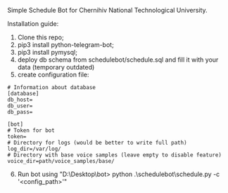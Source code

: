 Simple Schedule Bot for Chernihiv National Technological University.

Installation guide:

1. Clone this repo;
2. pip3 install python-telegram-bot;
3. pip3 install pymysql;
4. deploy db schema from schedulebot/schedule.sql and fill it with your data
    (temporary outdated)
5. create configuration file:
```
# Information about database
[database]
db_host=
db_user=
db_pass=

[bot]
# Token for bot
token=
# Directory for logs (would be better to write full path)
log_dir=/var/log/
# Directory with base voice samples (leave empty to disable feature)
voice_dir=path/voice_samples/base/
```
6. Run bot using "D:\Desktop\bot> python .\schedulebot\schedule.py -c '<config_path>'"
